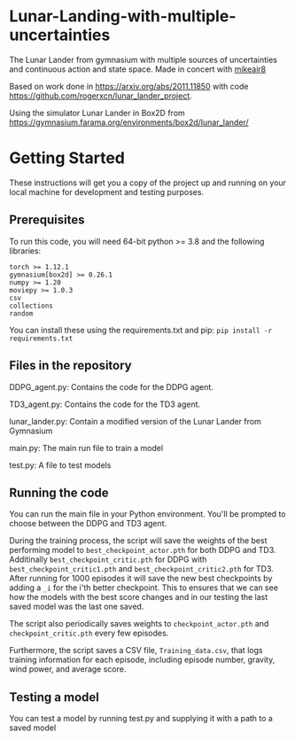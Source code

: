 # Lunar-Landing-with-multiple-uncertainties
The Lunar Lander from gymnasium with multiple sources of uncertainties and continuous action and state space. Made in concert with [mikeair8](https://github.com/mikeair8)

Based on work done in https://arxiv.org/abs/2011.11850 with code https://github.com/rogerxcn/lunar_lander_project.

Using the simulator Lunar Lander in Box2D from https://gymnasium.farama.org/environments/box2d/lunar_lander/


# Getting Started
These instructions will get you a copy of the project up and running on your local machine for development and testing purposes.

## Prerequisites
To run this code, you will need 64-bit python >= 3.8 and the following libraries:

```
torch >= 1.12.1
gymnasium[box2d] >= 0.26.1
numpy >= 1.20
moviepy >= 1.0.3
csv
collections
random
```

You can install these using the requirements.txt and pip:
`pip install -r requirements.txt`


## Files in the repository
DDPG_agent.py: Contains the code for the DDPG agent.

TD3_agent.py: Contains the code for the TD3 agent.

lunar_lander.py: Contain a modified version of the Lunar Lander from Gymnasium

main.py: The main run file to train a model

test.py: A file to test models

## Running the code
You can run the main file in your Python environment. You'll be prompted to choose between the DDPG and TD3 agent.

During the training process, the script will save the weights of the best performing model to `best_checkpoint_actor.pth` for both DDPG and TD3. Additinally  `best_checkpoint_critic.pth` for DDPG with `best_checkpoint_critic1.pth` and `best_checkpoint_critic2.pth` for TD3. After running for 1000 episodes it will save the new best checkpoints by adding a `_i` for the i'th better checkpoint. This to ensures that we can see how the models with the best score changes and in our testing the last saved model was the last one saved.

The script also periodically saves weights to `checkpoint_actor.pth` and `checkpoint_critic.pth` every few episodes.

Furthermore, the script saves a CSV file, `Training_data.csv`, that logs training information for each episode, including episode number, gravity, wind power, and average score.

## Testing a model
You can test a model by running test.py and supplying it with a path to a saved model
